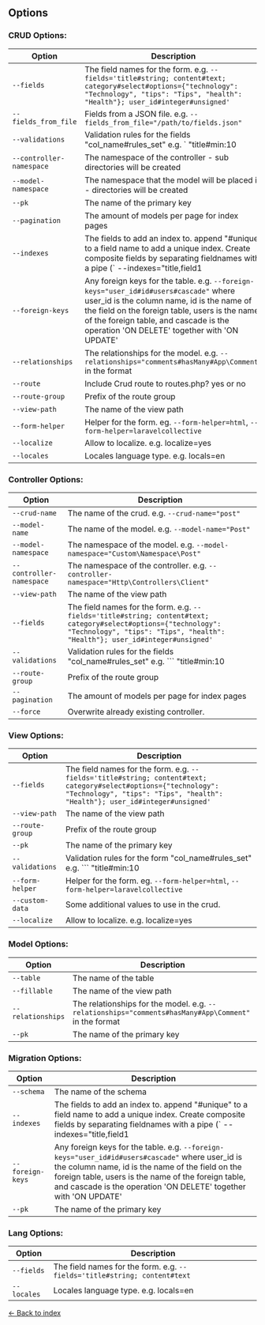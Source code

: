 ## Options

### CRUD Options:

| Option    | Description |
| ---       | ---     |
| `--fields` | The field names for the form. e.g. ```--fields='title#string; content#text; category#select#options={"technology": "Technology", "tips": "Tips", "health": "Health"}; user_id#integer#unsigned'``` |
| `--fields_from_file` | Fields from a JSON file. e.g. `--fields_from_file="/path/to/fields.json"` |
| `--validations` | Validation rules for the fields "col_name#rules_set" e.g. ` "title#min:10|max:30|required" ` - See https://laravel.com/docs/master/validation#available-validation-rules |
| `--controller-namespace` | The namespace of the controller - sub directories will be created |
| `--model-namespace` | The namespace that the model will be placed in - directories will be created |
| `--pk` | The name of the primary key |
| `--pagination` | The amount of models per page for index pages |
| `--indexes` | The fields to add an index to. append "#unique" to a field name to add a unique index. Create composite fields by separating fieldnames with a pipe (` --indexes="title,field1|field2#unique" ` will create normal index on title, and unique composite on fld1 and fld2) |
| `--foreign-keys` | Any foreign keys for the table. e.g. `--foreign-keys="user_id#id#users#cascade"` where user_id is the column name, id is the name of the field on the foreign table, users is the name of the foreign table, and cascade is the operation 'ON DELETE' together with 'ON UPDATE' |
| `--relationships` | The relationships for the model. e.g. `--relationships="comments#hasMany#App\Comment"` in the format |
| `--route` | Include Crud route to routes.php? yes or no |
| `--route-group` | Prefix of the route group |
| `--view-path` | The name of the view path |
| `--form-helper` | Helper for the form. eg. `--form-helper=html`, `--form-helper=laravelcollective` |
| `--localize` | Allow to localize. e.g. localize=yes  |
| `--locales`  | Locales language type. e.g. locals=en |


### Controller Options:

| Option    | Description |
| ---       | ---     |
| `--crud-name` | The name of the crud. e.g. ```--crud-name="post"``` |
| `--model-name` | The name of the model. e.g. ```--model-name="Post"``` |
| `--model-namespace` | The namespace of the model. e.g. ```--model-namespace="Custom\Namespace\Post"``` |
| `--controller-namespace` | The namespace of the controller. e.g. ```--controller-namespace="Http\Controllers\Client"``` |
| `--view-path` | The name of the view path |
| `--fields` | The field names for the form. e.g. ```--fields='title#string; content#text; category#select#options={"technology": "Technology", "tips": "Tips", "health": "Health"}; user_id#integer#unsigned'``` |
| `--validations` | Validation rules for the fields "col_name#rules_set" e.g. ``` "title#min:10|max:30|required" ``` - See https://laravel.com/docs/master/validation#available-validation-rules |
| `--route-group` | Prefix of the route group |
| `--pagination` | The amount of models per page for index pages |
| `--force` | Overwrite already existing controller. |

### View Options:

| Option    | Description |
| ---       | ---     |
| `--fields` | The field names for the form. e.g. ```--fields='title#string; content#text; category#select#options={"technology": "Technology", "tips": "Tips", "health": "Health"}; user_id#integer#unsigned'``` |
| `--view-path` | The name of the view path |
| `--route-group` | Prefix of the route group |
| `--pk` | The name of the primary key |
| `--validations` | Validation rules for the form "col_name#rules_set" e.g. ``` "title#min:10|max:30|required" ``` - See https://laravel.com/docs/master/validation#available-validation-rules |
| `--form-helper` | Helper for the form. eg. `--form-helper=html`, `--form-helper=laravelcollective` |
| `--custom-data` | Some additional values to use in the crud. |
| `--localize` | Allow to localize. e.g. localize=yes  |

### Model Options:

| Option    | Description |
| ---       | ---     |
| `--table` | The name of the table |
| `--fillable` | The name of the view path |
| `--relationships` | The relationships for the model. e.g. `--relationships="comments#hasMany#App\Comment"` in the format |
| `--pk` | The name of the primary key |

### Migration Options:

| Option    | Description |
| ---       | ---     |
| `--schema` | The name of the schema |
| `--indexes` | The fields to add an index to. append "#unique" to a field name to add a unique index. Create composite fields by separating fieldnames with a pipe (` --indexes="title,field1|field2#unique" ` will create normal index on title, and unique composite on fld1 and fld2) |
| `--foreign-keys` | Any foreign keys for the table. e.g. `--foreign-keys="user_id#id#users#cascade"` where user_id is the column name, id is the name of the field on the foreign table, users is the name of the foreign table, and cascade is the operation 'ON DELETE' together with 'ON UPDATE' |
| `--pk` | The name of the primary key |

### Lang Options:

| Option    | Description |
| ---       | ---     |
| `--fields` | The field names for the form. e.g. ```--fields='title#string; content#text``` |
| `--locales`  | Locales language type. e.g. locals=en |

[&larr; Back to index](README.md)
